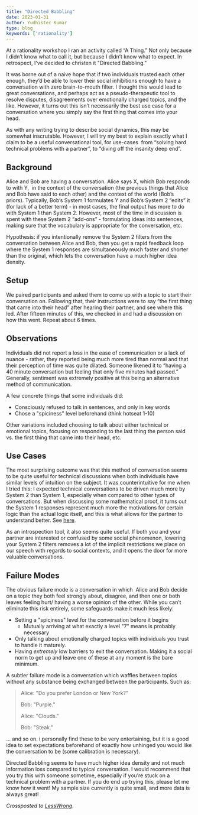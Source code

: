 ```yaml
---
title: "Directed Babbling"
date: 2023-01-31
author: Yudhister Kumar
type: blog
keywords: ['rationality']
---
```


At a rationality workshop I ran an activity called “A Thing.” Not only because I didn’t know what to call it, but because I didn’t know what to expect. In retrospect, I've decided to christen it "Directed Babbling."

It was borne out of a naive hope that if two individuals trusted each other enough, they’d be able to lower their social inhibitions enough to have a conversation with zero brain-to-mouth filter. I thought this would lead to great conversations, and perhaps act as a pseudo-therapeutic tool to resolve disputes, disagreements over emotionally charged topics, and the like. However, it turns out this isn’t necessarily the best use case for a conversation where you simply say the first thing that comes into your head.

As with any writing trying to describe social dynamics, this may be somewhat inscrutable. However, I will try my best to explain exactly what I claim to be a useful conversational tool, for use-cases  from “solving hard technical problems with a partner”, to “diving off the insanity deep end”. 

## Background

Alice and Bob are having a conversation. Alice says X, which Bob responds to with Y,  in the context of the conversation (the previous things that Alice and Bob have said to each other) and the context of the world (Bob’s priors). Typically, Bob’s System 1 formulates Y and Bob’s System 2 “edits” it (for lack of a better term) - in most cases, the final output has more to do with System 1 than System 2. However, most of the time in discussion is spent with these System 2 “add-ons” - formulating ideas into sentences, making sure that the vocabulary is appropriate for the conversation, etc. 

Hypothesis: if you intentionally remove the System 2 filters from the conversation between Alice and Bob, then you get a rapid feedback loop where the System 1 responses are simultaneously much faster and shorter than the original, which lets the conversation have a much higher idea density. 

## Setup

We paired participants and asked them to come up with a topic to start their conversation on. Following that, their instructions were to say “the first thing that came into their head” after hearing their partner, and see where this led. After fifteen minutes of this, we checked in and had a discussion on how this went. Repeat about 6 times. 

## Observations

Individuals did not report a loss in the ease of communication or a lack of nuance - rather, they reported being much more tired than normal and that their perception of time was quite dilated. Someone likened it to “having a 40 minute conversation but feeling that only five minutes had passed.” Generally, sentiment was extremely positive at this being an alternative method of communication.

A few concrete things that some individuals did:
- Consciously refused to talk in sentences, and only in key words
- Chose a "spiciness" level beforehand (think hotseat 1-10)

Other variations included choosing to talk about either technical or emotional topics, focusing on responding to the last thing the person said vs. the first thing that came into their head, etc.

## Use Cases

The most surprising outcome was that this method of conversation seems to be quite useful for technical discussions when both individuals have similar levels of intuition on the subject. It was counterintuitive for me when I tried this: I expected technical conversations to be driven much more by System 2 than System 1, especially when compared to other types of conversations. But when discussing some mathematical proof, it turns out the System 1 responses represent much more the motivations for certain logic than the actual logic itself, and this is what allows for the partner to understand better. See [here](https://blog.evanchen.cc/2019/10/26/understanding-with-system-1/).

As an introspection tool, it also seems quite useful. If both you and your partner are interested or confused by some social phenomenon, lowering your System 2 filters removes a lot of the implicit restrictions we place on our speech with regards to social contexts, and it opens the door for more valuable conversations.

## Failure Modes

The obvious failure mode is a conversation in which  Alice and Bob decide on a topic they both feel strongly about, disagree, and then one or both leaves feeling hurt/ having a worse opinion of the other. While you can’t eliminate this risk entirely, some safeguards make it much less likely:
- Setting a "spiciness" level for the conversation before it begins
    - Mutually arriving at what exactly a level "7" means is probably necessary
- Only talking about emotionally charged topics with individuals you trust to handle it maturely.
- Having *extremely* low barriers to exit the conversation. Making it a social norm to get up and leave one of these at any moment is the bare minimum.

A subtler failure mode is a conversation which waffles between topics without any substance being exchanged between the participants. Such as:

> Alice: "Do you prefer London or New York?"
>
> Bob: "Purple."
>
> Alice: "Clouds." 
>
> Bob: "Steak."

... and so on. i personally find these to be very entertaining, but it is a good idea to set expectations beforehand of exactly how unhinged you would like the conversation to be (some calibration is necessary).

Directed Babbling seems to have much higher idea density and not much information loss compared to typical conversation. I would recommend that you try this with someone sometime, especially if you’re stuck on a technical problem with a partner. If you do end up trying this, please let me know how it went! My sample size currently is quite small, and more data is always great!

*Crossposted to* [*LessWrong*](https://www.lesswrong.com/posts/KYbr42thX6aJwA49i/directed-babbling).
